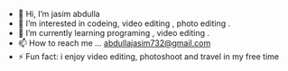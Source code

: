 - 👋 Hi, I’m jasim abdulla
- 👀 I’m interested in codeing, video editing , photo editing .
- 🌱 I’m currently learning programing , video editing .
- 📫 How to reach me ... abdullajasim732@gmail.com
- ⚡ Fun fact: i  enjoy video editing, photoshoot and  travel in my free time  

<!---
jasim-abdulla/jasim-abdulla is a ✨ special ✨ repository because its `README.md` (this file) appears on your GitHub profile.
You can click the Preview link to take a look at your changes.
--->

